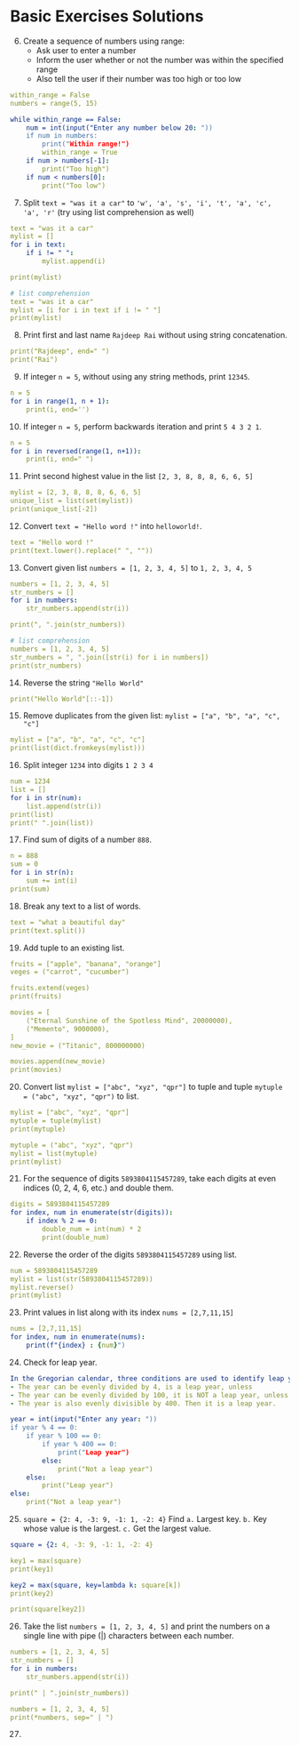 # Basic Exercises Solutions

6. Create a sequence of numbers using range:
     - Ask user to enter a number
     - Inform the user whether or not the number was within the specified range
     - Also tell the user if their number was too high or too low
```yaml
within_range = False 
numbers = range(5, 15)

while within_range == False:
    num = int(input("Enter any number below 20: "))
    if num in numbers:
        print("Within range!")
        within_range = True
    if num > numbers[-1]:
        print("Too high")
    if num < numbers[0]:
        print("Too low")
```
7. Split `text = "was it a car"` to `'w', 'a', 's', 'i', 't', 'a', 'c', 'a', 'r'` (try using list comprehension as well)
```yaml
text = "was it a car"
mylist = []
for i in text:
    if i != " ":
        mylist.append(i)

print(mylist)
```
```yaml
# list comprehension 
text = "was it a car"
mylist = [i for i in text if i != " "]
print(mylist)
```
8. Print first and last name `Rajdeep Rai` without using string concatenation.
```yaml
print("Rajdeep", end=" ")
print("Rai")
```
9. If integer `n = 5`, without using any string methods, print `12345`.
```yaml
n = 5
for i in range(1, n + 1):
    print(i, end='')
```
10. If integer `n = 5`, perform backwards iteration and print `5 4 3 2 1`.
```yaml
n = 5
for i in reversed(range(1, n+1)):
    print(i, end=" ")
```
11. Print second highest value in the list `[2, 3, 8, 8, 8, 6, 6, 5]`
```yaml
mylist = [2, 3, 8, 8, 8, 6, 6, 5]
unique_list = list(set(mylist))
print(unique_list[-2])
```
12. Convert `text = "Hello word !"` into `helloworld!`.
```yaml
text = "Hello word !"
print(text.lower().replace(" ", ""))
```
13. Convert given list `numbers = [1, 2, 3, 4, 5]` to `1, 2, 3, 4, 5`
```yaml
numbers = [1, 2, 3, 4, 5]
str_numbers = []
for i in numbers:
    str_numbers.append(str(i))

print(", ".join(str_numbers))
```
```yaml
# list comprehension 
numbers = [1, 2, 3, 4, 5]
str_numbers = ", ".join([str(i) for i in numbers])
print(str_numbers)
```
14. Reverse the string `"Hello World"`
```yaml
print("Hello World"[::-1])
```

15. Remove duplicates from the given list: `mylist = ["a", "b", "a", "c", "c"]`
```yaml
mylist = ["a", "b", "a", "c", "c"]
print(list(dict.fromkeys(mylist)))
```

16. Split integer `1234` into digits `1 2 3 4`
```yaml
num = 1234
list = []
for i in str(num):
    list.append(str(i))
print(list)
print(" ".join(list))
```

17. Find sum of digits of a number `888`.
```yaml
n = 888
sum = 0
for i in str(n):
    sum += int(i)
print(sum)
```

18. Break any text to a list of words.
```yaml
text = "what a beautiful day"
print(text.split())
```

19. Add tuple to an existing list.
```yaml
fruits = ["apple", "banana", "orange"]
veges = ("carrot", "cucumber")

fruits.extend(veges)
print(fruits)
```
```yaml
movies = [
    ("Eternal Sunshine of the Spotless Mind", 20000000),
    ("Memento", 9000000),
]
new_movie = ("Titanic", 800000000)

movies.append(new_movie)
print(movies)
```
20. Convert list `mylist = ["abc", "xyz", "qpr"]` to tuple and tuple `mytuple = ("abc", "xyz", "qpr")` to list.
```yaml
mylist = ["abc", "xyz", "qpr"]
mytuple = tuple(mylist)
print(mytuple)

mytuple = ("abc", "xyz", "qpr")
mylist = list(mytuple)
print(mylist)
```

21. For the sequence of digits `5893804115457289`, take each digits at even indices (0, 2, 4, 6, etc.) and double them.
```yaml
digits = 5893804115457289
for index, num in enumerate(str(digits)):
    if index % 2 == 0:
        double_num = int(num) * 2
        print(double_num)
```

22. Reverse the order of the digits `5893804115457289` using list.
```yaml
num = 5893804115457289
mylist = list(str(5893804115457289))
mylist.reverse()
print(mylist)
```

23. Print values in list along with its index `nums = [2,7,11,15]`
```yaml
nums = [2,7,11,15]
for index, num in enumerate(nums):
    print(f"{index} : {num}")
```
24. Check for leap year.
```yaml
In the Gregorian calendar, three conditions are used to identify leap years:
- The year can be evenly divided by 4, is a leap year, unless
- The year can be evenly divided by 100, it is NOT a leap year, unless
- The year is also evenly divisible by 400. Then it is a leap year.
```
```yaml
year = int(input("Enter any year: "))
if year % 4 == 0:
    if year % 100 == 0:
        if year % 400 == 0:
            print("Leap year")
        else:
            print("Not a leap year")
    else:
        print("Leap year")
else:
    print("Not a leap year")
```
25. `square = {2: 4, -3: 9, -1: 1, -2: 4}` Find `a.` Largest key. `b.` Key whose value is the largest. `c.` Get the largest value.
```yaml
square = {2: 4, -3: 9, -1: 1, -2: 4}

key1 = max(square)
print(key1)

key2 = max(square, key=lambda k: square[k])
print(key2)

print(square[key2])
```
26. Take the list `numbers = [1, 2, 3, 4, 5]` and print the numbers on a single line with pipe (|) characters between each number.
```yaml
numbers = [1, 2, 3, 4, 5]
str_numbers = []
for i in numbers:
    str_numbers.append(str(i))

print(" | ".join(str_numbers))
```
```yaml
numbers = [1, 2, 3, 4, 5]
print(*numbers, sep=" | ")
```
27. 
